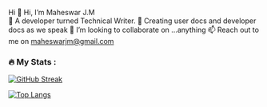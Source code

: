  Hi
👋 Hi, I’m Maheswar J.M  
👀 A developer turned Technical Writer.
🌱 Creating user docs and developer docs as we speak
💞️ I’m looking to collaborate on ...anything
📫 Reach out to me on maheswarjm@gmail.com


### :fire: My Stats :
[![GitHub Streak](http://github-readme-streak-stats.herokuapp.com?user=jmmaheswar&theme=dark&background=000000)](https://git.io/streak-stats)

[![Top Langs](https://github-readme-stats.vercel.app/api/top-langs/?username=jmmaheswar&layout=compact&theme=vision-friendly-dark)](https://github.com/anuraghazra/github-readme-stats)



